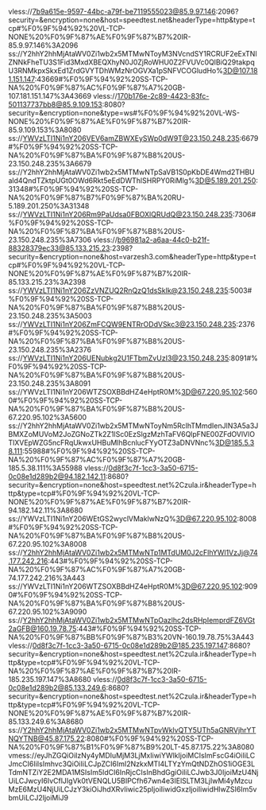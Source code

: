 vless://7b9a615e-9597-44bc-a79f-be7119555023@85.9.97.146:2096?security=&encryption=none&host=speedtest.net&headerType=http&type=tcp#%F0%9F%94%92%20VL-TCP-NONE%20%F0%9F%87%AE%F0%9F%87%B7%20IR-85.9.97.146%3A2096
ss://Y2hhY2hhMjAtaWV0Zi1wb2x5MTMwNToyM3NVcndSY1RCRUF2eExTNlZNNkFheTU3S1Fid3MxdXBEQXhyN0J0ZjRoWHU0Z2FVUVc0QlBiQ29takpqU3RNMkpxSkxEd1ZrdGVYTDhWMzNrOGVXa1pSNFVCOGludHo%3D@107.181.151.147:43669#%F0%9F%94%92%20SS-TCP-NA%20%F0%9F%87%AC%F0%9F%87%A7%20GB-107.181.151.147%3A43669
vless://170b176e-2c89-4423-83fc-501137737bb8@85.9.109.153:8080?security=&encryption=none&type=ws#%F0%9F%94%92%20VL-WS-NONE%20%F0%9F%87%AE%F0%9F%87%B7%20IR-85.9.109.153%3A8080
ss://YWVzLTI1Ni1nY206VEV6amZBWXEySWp0dW9T@23.150.248.235:6679#%F0%9F%94%92%20SS-TCP-NA%20%F0%9F%87%BA%F0%9F%87%B8%20US-23.150.248.235%3A6679
ss://Y2hhY2hhMjAtaWV0Zi1wb2x5MTMwNTpSaVB1S0pKbDE4Wmd2THBUald4QndTZktpUGt0OWd6Rkt5eEdDWThlSHRPY0RiMlg%3D@5.189.201.250:31348#%F0%9F%94%92%20SS-TCP-NA%20%F0%9F%87%B7%F0%9F%87%BA%20RU-5.189.201.250%3A31348
ss://YWVzLTI1Ni1nY206Rm9PaUdsa0FBOXlQRUdQ@23.150.248.235:7306#%F0%9F%94%92%20SS-TCP-NA%20%F0%9F%87%BA%F0%9F%87%B8%20US-23.150.248.235%3A7306
vless://b96981a2-a6aa-44c0-b21f-88328379ec33@85.133.215.23:2398?security=&encryption=none&host=varzesh3.com&headerType=http&type=tcp#%F0%9F%94%92%20VL-TCP-NONE%20%F0%9F%87%AE%F0%9F%87%B7%20IR-85.133.215.23%3A2398
ss://YWVzLTI1Ni1nY206ZzVNZUQ2RnQzQ1dsSklk@23.150.248.235:5003#%F0%9F%94%92%20SS-TCP-NA%20%F0%9F%87%BA%F0%9F%87%B8%20US-23.150.248.235%3A5003
ss://YWVzLTI1Ni1nY206ZmFCQW9ENTRrODdVSkc3@23.150.248.235:2376#%F0%9F%94%92%20SS-TCP-NA%20%F0%9F%87%BA%F0%9F%87%B8%20US-23.150.248.235%3A2376
ss://YWVzLTI1Ni1nY206UENubkg2U1FTbmZvUzI3@23.150.248.235:8091#%F0%9F%94%92%20SS-TCP-NA%20%F0%9F%87%BA%F0%9F%87%B8%20US-23.150.248.235%3A8091
ss://YWVzLTI1Ni1nY206WTZSOXBBdHZ4eHptR0M%3D@67.220.95.102:5600#%F0%9F%94%92%20SS-TCP-NA%20%F0%9F%87%BA%F0%9F%87%B8%20US-67.220.95.102%3A5600
ss://Y2hhY2hhMjAtaWV0Zi1wb2x5MTMwNToyNm5RclhTMmdIenJlN3A5a3JBMXZoMUVoM2JoZGNoZTk2Z1lSc0EzSlgzMzhTaFV6QlpFNE00ZFdOVlVlOTlXVEpWZG5ncFRqUkwxUHBuMlhBcnlucFYyOTZ3aDNVNnc%3D@185.5.38.111:55988#%F0%9F%94%92%20SS-TCP-NA%20%F0%9F%87%AC%F0%9F%87%A7%20GB-185.5.38.111%3A55988
vless://0d8f3c7f-1cc3-3a50-6715-0c08e1d289b2@94.182.142.11:8680?security=&encryption=none&host=speedtest.net%2Czula.ir&headerType=http&type=tcp#%F0%9F%94%92%20VL-TCP-NONE%20%F0%9F%87%AE%F0%9F%87%B7%20IR-94.182.142.11%3A8680
ss://YWVzLTI1Ni1nY206WEtGS2wyclVMaklwNzQ%3D@67.220.95.102:8008#%F0%9F%94%92%20SS-TCP-NA%20%F0%9F%87%BA%F0%9F%87%B8%20US-67.220.95.102%3A8008
ss://Y2hhY2hhMjAtaWV0Zi1wb2x5MTMwNTp1MTdUM0J2cFlhYWl1VzJj@74.177.242.216:443#%F0%9F%94%92%20SS-TCP-NA%20%F0%9F%87%AC%F0%9F%87%A7%20GB-74.177.242.216%3A443
ss://YWVzLTI1Ni1nY206WTZSOXBBdHZ4eHptR0M%3D@67.220.95.102:9090#%F0%9F%94%92%20SS-TCP-NA%20%F0%9F%87%BA%F0%9F%87%B8%20US-67.220.95.102%3A9090
ss://Y2hhY2hhMjAtaWV0Zi1wb2x5MTMwNTpOazlhc2dsRHpIemprdFZ6VGt2aGFB@160.19.78.75:443#%F0%9F%94%92%20SS-TCP-NA%20%F0%9F%87%BB%F0%9F%87%B3%20VN-160.19.78.75%3A443
vless://0d8f3c7f-1cc3-3a50-6715-0c08e1d289b2@185.235.197.147:8680?security=&encryption=none&host=speedtest.net%2Czula.ir&headerType=http&type=tcp#%F0%9F%94%92%20VL-TCP-NA%20%F0%9F%87%AE%F0%9F%87%B7%20IR-185.235.197.147%3A8680
vless://0d8f3c7f-1cc3-3a50-6715-0c08e1d289b2@85.133.249.6:8680?security=&encryption=none&host=speedtest.net%2Czula.ir&headerType=http&type=tcp#%F0%9F%94%92%20VL-TCP-NONE%20%F0%9F%87%AE%F0%9F%87%B7%20IR-85.133.249.6%3A8680
ss://Y2hhY2hhMjAtaWV0Zi1wb2x5MTMwNTpvWklvQTY5UTh5aGNRVjhrYTNQYTNB@45.87.175.22:8080#%F0%9F%94%92%20SS-TCP-NA%20%F0%9F%87%B1%F0%9F%87%B9%20LT-45.87.175.22%3A8080
vmess://eyJhZGQiOiIzNy4yMDIuMjM3LjMxIiwiYWlkIjoiMCIsImFscG4iOiIiLCJmcCI6IiIsImhvc3QiOiIiLCJpZCI6ImI2NzkxMTI4LTYzYmQtNDZhOS1iOGE3LTdmNTZiY2E2MDA1MSIsIm5ldCI6InRjcCIsInBhdGgiOiIiLCJwb3J0IjoiMzU4NjUiLCJwcyI6IvCflJIgVk0tVENQLU5BIPCfh67wn4e3IElSLTM3LjIwMi4yMzcuMzE6MzU4NjUiLCJzY3kiOiJhdXRvIiwic25pIjoiIiwidGxzIjoiIiwidHlwZSI6Im5vbmUiLCJ2IjoiMiJ9
